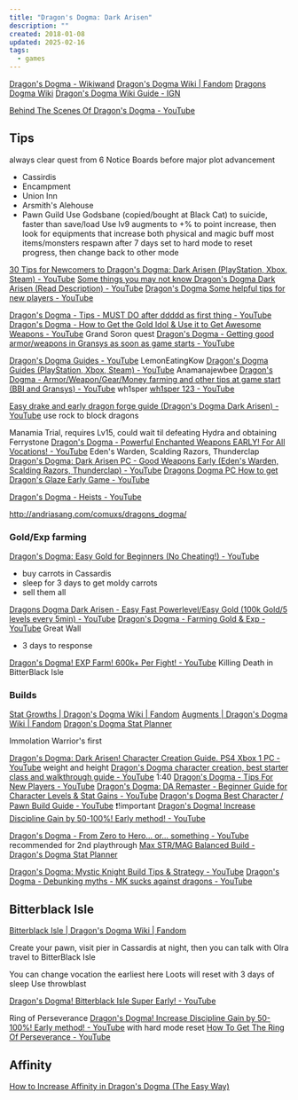 ```yaml
---
title: "Dragon's Dogma: Dark Arisen"
description: ""
created: 2018-01-08
updated: 2025-02-16
tags:
  - games
---
```


[Dragon's Dogma - Wikiwand](https://www.wikiwand.com/en/Dragon's_Dogma)
[Dragon's Dogma Wiki | Fandom](https://dragonsdogma.fandom.com/wiki/Dragon's_Dogma_Wiki)
[Dragons Dogma Wiki](https://dragonsdogma.wiki.fextralife.com/Dragons+Dogma+Wiki)
[Dragon's Dogma Wiki Guide - IGN](http://www.ign.com/wikis/dragons-dogma)

[Behind The Scenes Of Dragon's Dogma - YouTube](https://www.youtube.com/watch?v=3G5o3KhXv6w)

## Tips

always clear quest from 6 Notice Boards before major plot advancement

- Cassirdis
- Encampment
- Union Inn
- Arsmith's Alehouse
- Pawn Guild
  Use Godsbane (copied/bought at Black Cat) to suicide, faster than save/load
  Use lv9 augments to +% to point increase, then look for equipments that increase both physical and magic buff
  most items/monsters respawn after 7 days
  set to hard mode to reset progress, then change back to other mode

[30 Tips for Newcomers to Dragon's Dogma: Dark Arisen (PlayStation, Xbox, Steam) - YouTube](https://www.youtube.com/watch?v=xVPvXcQQ3lI)
[Some things you may not know Dragon's Dogma Dark Arisen (Read Description) - YouTube](https://www.youtube.com/watch?v=yrelAlUsSAA)
[Dragon's Dogma Some helpful tips for new players - YouTube](https://www.youtube.com/watch?v=-2qUI1HZmtQ)

[Dragon's Dogma - Tips - MUST DO after ddddd as first thing - YouTube](https://www.youtube.com/watch?v=LQPZhO2tHfM)
[Dragon's Dogma - How to Get the Gold Idol & Use it to Get Awesome Weapons - YouTube](https://www.youtube.com/watch?v=o-s0qkBlxGM) Grand Soron quest
[Dragon's Dogma - Getting good armor/weapons in Gransys as soon as game starts - YouTube](https://www.youtube.com/watch?v=4t4Py7XoN_E)

[Dragon's Dogma Guides - YouTube](https://www.youtube.com/playlist?list=PL0qbYcdU6-clTtvEk8cX30Q2jxVQ_Qlrl) LemonEatingKow
[Dragon's Dogma Guides (PlayStation, Xbox, Steam) - YouTube](https://www.youtube.com/playlist?list=PL5EOl-1nkRRVktIuJvdj2vLfn24us2BZ-) Anamanajewbee
[Dragon's Dogma - Armor/Weapon/Gear/Money farming and other tips at game start (BBI and Gransys) - YouTube](https://www.youtube.com/playlist?list=PLrZgsrY1mV1mnQgJWC2Wm557DjZrGNO_7) wh1sper
[wh1sper 123 - YouTube](https://www.youtube.com/@whsper-fe4fo)

[Easy drake and early dragon forge guide (Dragon's Dogma Dark Arisen) - YouTube](https://www.youtube.com/watch?v=2utAbLe65ws) use rock to block dragons

Manamia Trial, requires Lv15, could wait til defeating Hydra and obtaining Ferrystone
[Dragon's Dogma - Powerful Enchanted Weapons EARLY! For All Vocations! - YouTube](https://www.youtube.com/watch?v=pp14x0wJFlc) Eden's Warden, Scalding Razors, Thunderclap
[Dragon's Dogma: Dark Arisen PC - Good Weapons Early (Eden's Warden, Scalding Razors, Thunderclap) - YouTube](https://www.youtube.com/watch?v=TWyIe4OBQqU)
[Dragons Dogma PC How to get Dragon's Glaze Early Game - YouTube](https://www.youtube.com/watch?v=lKHF4LoNxME)

[Dragon's Dogma - Heists - YouTube](https://www.youtube.com/playlist?list=PLrZgsrY1mV1nO50-z4w9BOqXhlqd8wvSj)

http://andriasang.com/comuxs/dragons_dogma/

### Gold/Exp farming

[Dragon's Dogma: Easy Gold for Beginners (No Cheating!) - YouTube](https://www.youtube.com/watch?v=yM3rAU_YSL8)

- buy carrots in Cassardis
- sleep for 3 days to get moldy carrots
- sell them all

[Dragons Dogma Dark Arisen - Easy Fast Powerlevel/Easy Gold (100k Gold/5 levels every 5min) - YouTube](https://www.youtube.com/watch?v=n1cayW1sL-4)
[Dragon's Dogma - Farming Gold & Exp - YouTube](https://www.youtube.com/watch?v=sMySqhamy08) Great Wall

- 3 days to response

[Dragon's Dogma! EXP Farm! 600k+ Per Fight! - YouTube](https://www.youtube.com/watch?v=QRj7LFBm924) Killing Death in BitterBlack Isle

### Builds

[Stat Growths | Dragon's Dogma Wiki | Fandom](http://dragonsdogma.fandom.com/wiki/Stat_Growths)
[Augments | Dragon's Dogma Wiki | Fandom](http://dragonsdogma.fandom.com/wiki/Augments)
[Dragon's Dogma Stat Planner](http://stackoverflow.github.io/dragons-dogma-stat-planner/#af000000000000000000000000000000000000)

Immolation
Warrior's first

[Dragon's Dogma: Dark Arisen! Character Creation Guide. PS4 Xbox 1 PC - YouTube](https://www.youtube.com/watch?v=T4LoKWeVZ-Y) weight and height
[Dragon's Dogma character creation, best starter class and walkthrough guide - YouTube](https://www.youtube.com/watch?v=EYHlceDgk2s) 1:40
[Dragon's Dogma - Tips For New Players - YouTube](https://www.youtube.com/watch?v=MAN0xNrLd70)
[Dragon's Dogma: DA Remaster - Beginner Guide for Character Levels & Stat Gains - YouTube](https://www.youtube.com/watch?v=gu5JJg8JpDI)
[Dragon's Dogma Best Character / Pawn Build Guide - YouTube](https://www.youtube.com/watch?v=_bkyTtqRgkE) ❗!important
[Dragon's Dogma! Increase Discipline Gain by 50-100%! Early method! - YouTube](https://www.youtube.com/watch?v=ZJOj9sFUBGE)

[Dragon's Dogma - From Zero to Hero... or... something - YouTube](https://www.youtube.com/playlist?list=PLrZgsrY1mV1npOAx_OkMW4cXEX6bek9P2) recommended for 2nd playthrough
[Max STR/MAG Balanced Build - Dragon's Dogma Stat Planner](https://stackoverflow.github.io/dragons-dogma-stat-planner/#am000000000003005700000000000064000000)

[Dragon's Dogma: Mystic Knight Build Tips & Strategy - YouTube](https://www.youtube.com/watch?v=CmjsY8e32GI)
[Dragon's Dogma - Debunking myths - MK sucks against dragons - YouTube](https://www.youtube.com/watch?v=bKSGon9J4UI)

## Bitterblack Isle

[Bitterblack Isle | Dragon's Dogma Wiki | Fandom](http://dragonsdogma.fandom.com/wiki/Bitterblack_Isle)

Create your pawn, visit pier in Cassardis at night, then you can talk with Olra travel to BitterBlack Isle

You can change vocation the earliest here
Loots will reset with 3 days of sleep
Use throwblast

[Dragon's Dogma! Bitterblack Isle Super Early! - YouTube](https://www.youtube.com/watch?v=0Cz4q9RVwAE)

Ring of Perseverance
[Dragon's Dogma! Increase Discipline Gain by 50-100%! Early method! - YouTube](https://www.youtube.com/watch?v=ZJOj9sFUBGE) with hard mode reset
[How To Get The Ring Of Perseverance - YouTube](https://www.youtube.com/watch?v=evon6YpUcMA)

## Affinity

[How to Increase Affinity in Dragon's Dogma (The Easy Way)](https://screenrant.com/increase-affinity-dragons-dogma-guide/)
